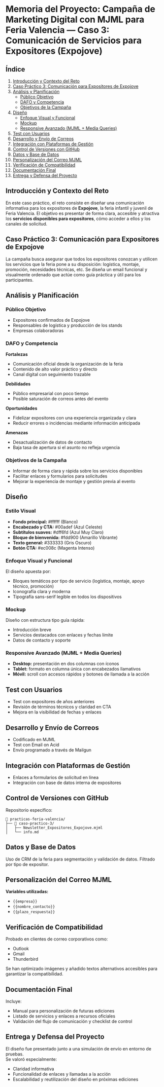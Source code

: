 # Memoria del Proyecto: Campaña de Marketing Digital con MJML para Feria Valencia — Caso 3: Comunicación de Servicios para Expositores (Expojove)

## Índice

1. [Introducción y Contexto del Reto](#introducción-y-contexto-del-reto)
2. [Caso Práctico 3: Comunicación para Expositores de Expojove](#caso-práctico-3-comunicación-para-expositores-de-expojove)
3. [Análisis y Planificación](#análisis-y-planificación)
   - [Público Objetivo](#público-objetivo)
   - [DAFO y Competencia](#dafo-y-competencia)
   - [Objetivos de la Campaña](#objetivos-de-la-campaña)
4. [Diseño](#diseño)
   - [Enfoque Visual y Funcional](#enfoque-visual-y-funcional)
   - [Mockup](#mockup)
   - [Responsive Avanzado (MJML + Media Queries)](#responsive-avanzado-mjml--media-queries)
5. [Test con Usuarios](#test-con-usuarios)
6. [Desarrollo y Envío de Correos](#desarrollo-y-envío-de-correos)
7. [Integración con Plataformas de Gestión](#integración-con-plataformas-de-gestión)
8. [Control de Versiones con GitHub](#control-de-versiones-con-github)
9. [Datos y Base de Datos](#datos-y-base-de-datos)
10. [Personalización del Correo MJML](#personalización-del-correo-mjml)
11. [Verificación de Compatibilidad](#verificación-de-compatibilidad)
12. [Documentación Final](#documentación-final)
13. [Entrega y Defensa del Proyecto](#entrega-y-defensa-del-proyecto)

## Introducción y Contexto del Reto

En este caso práctico, el reto consiste en diseñar una comunicación informativa para los expositores de **Expojove**, la feria infantil y juvenil de Feria Valencia. El objetivo es presentar de forma clara, accesible y atractiva los **servicios disponibles para expositores**, cómo acceder a ellos y los canales de solicitud.

## Caso Práctico 3: Comunicación para Expositores de Expojove

La campaña busca asegurar que todos los expositores conozcan y utilicen los servicios que la feria pone a su disposición: logística, montaje, promoción, necesidades técnicas, etc. Se diseña un email funcional y visualmente ordenado que actúe como guía práctica y útil para los participantes.

## Análisis y Planificación

### Público Objetivo

- Expositores confirmados de Expojove
- Responsables de logística y producción de los stands
- Empresas colaboradoras

### DAFO y Competencia

**Fortalezas**
- Comunicación oficial desde la organización de la feria
- Contenido de alto valor práctico y directo
- Canal digital con seguimiento trazable

**Debilidades**
- Público empresarial con poco tiempo
- Posible saturación de correos antes del evento

**Oportunidades**
- Fidelizar expositores con una experiencia organizada y clara
- Reducir errores o incidencias mediante información anticipada

**Amenazas**
- Desactualización de datos de contacto
- Baja tasa de apertura si el asunto no refleja urgencia

### Objetivos de la Campaña

- Informar de forma clara y rápida sobre los servicios disponibles
- Facilitar enlaces y formularios para solicitudes
- Mejorar la experiencia de montaje y gestión previa al evento

## Diseño

### Estilo Visual

- **Fondo principal:** #ffffff (Blanco)
- **Encabezado y CTA:** #00adef (Azul Celeste)
- **Subtítulos suaves:** #dff6fd (Azul Muy Claro)
- **Bloque de bienvenida:** #fdd900 (Amarillo Vibrante)
- **Texto general:** #333333 (Gris Oscuro)
- **Botón CTA:** #ec008c (Magenta Intenso)

### Enfoque Visual y Funcional

El diseño apuesta por:
- Bloques temáticos por tipo de servicio (logística, montaje, apoyo técnico, promoción)
- Iconografía clara y moderna
- Tipografía sans-serif legible en todos los dispositivos

### Mockup

Diseño con estructura tipo guía rápida:
- Introducción breve
- Servicios destacados con enlaces y fechas límite
- Datos de contacto y soporte

### Responsive Avanzado (MJML + Media Queries)

- **Desktop:** presentación en dos columnas con íconos
- **Tablet:** formato en columna única con encabezados llamativos
- **Móvil:** scroll con accesos rápidos y botones de llamada a la acción

## Test con Usuarios

- Test con expositores de años anteriores
- Revisión de términos técnicos y claridad en CTA
- Mejora en la visibilidad de fechas y enlaces

## Desarrollo y Envío de Correos

- Codificado en MJML
- Test con Email on Acid
- Envío programado a través de Mailgun

## Integración con Plataformas de Gestión

- Enlaces a formularios de solicitud en línea
- Integración con base de datos interna de expositores

## Control de Versiones con GitHub

Repositorio específico:

```plaintext
📁 practicas-feria-valencia/
├── 📁 caso-practico-3/
│   ├── Newsletter_Expositores_Expojove.mjml
│   └── info.md
```

## Datos y Base de Datos

Uso de CRM de la feria para segmentación y validación de datos. Filtrado por tipo de expositor.

## Personalización del Correo MJML

**Variables utilizadas:**

- `{{empresa}}`
- `{{nombre_contacto}}`
- `{{plazo_respuesta}}`

## Verificación de Compatibilidad

Probado en clientes de correo corporativos como:

- Outlook
- Gmail
- Thunderbird

Se han optimizado imágenes y añadido textos alternativos accesibles para garantizar la compatibilidad.

## Documentación Final

Incluye:

- Manual para personalización de futuras ediciones
- Listado de servicios y enlaces a recursos oficiales
- Validación del flujo de comunicación y checklist de control

## Entrega y Defensa del Proyecto

El diseño fue presentado junto a una simulación de envío en entorno de pruebas.  
Se valoró especialmente:

- Claridad informativa
- Funcionalidad de enlaces y llamadas a la acción
- Escalabilidad y reutilización del diseño en próximas ediciones
